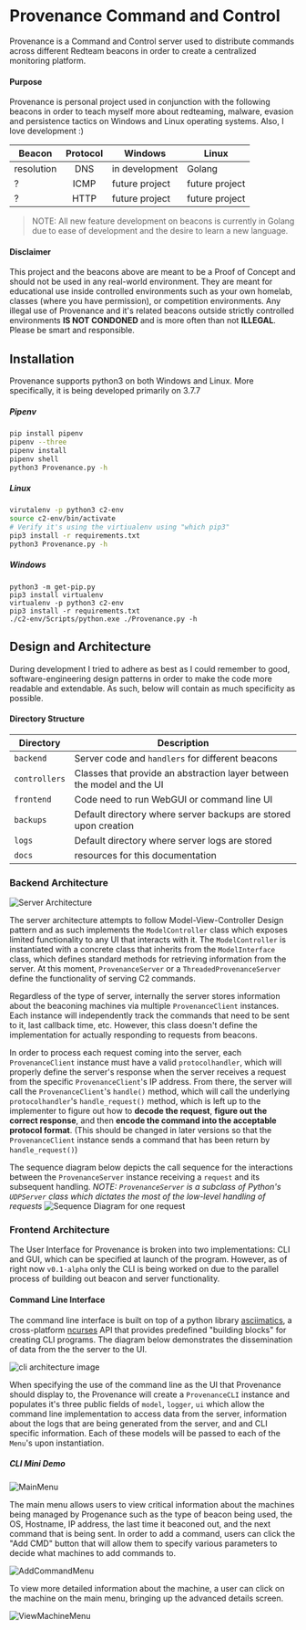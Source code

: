 # Provenance Command and Control

Provenance is a Command and Control server used to distribute commands
across different Redteam beacons in order to create a centralized monitoring platform.

#### Purpose
Provenance is personal project used in conjunction with the following beacons in order
to teach myself more about redteaming, malware, evasion and persistence tactics on Windows
and Linux operating systems. Also, I love development :)

| Beacon        | Protocol      | Windows           | Linux     |
| ------------- |:-------------:| ----------------- | --------- |
| resolution    | DNS           | in development    | Golang   |
|  ?            | ICMP          | future project    | future project |
|  ?            | HTTP          | future project    | future project |
> NOTE: All new feature development on beacons is currently in Golang due to ease of development and the desire to learn a new language.

#### Disclaimer
This project and the beacons above are meant to be a Proof of Concept and should not be used in any real-world
environment. They are meant for educational use inside controlled environments such as your own homelab, classes
(where you have permission), or competition environments. Any illegal use of Provenance and it's related beacons
outside strictly controlled environments **IS NOT CONDONED** and is more often than not **ILLEGAL**.
Please be smart and responsible.

## Installation
Provenance supports python3 on both Windows and Linux. More specifically,
it is being developed primarily on 3.7.7

##### Pipenv
```bash
pip install pipenv
pipenv --three
pipenv install
pipenv shell
python3 Provenance.py -h
```

##### Linux
```bash
virutalenv -p python3 c2-env
source c2-env/bin/activate
# Verify it's using the virtiualenv using "which pip3"
pip3 install -r requirements.txt
python3 Provenance.py -h
```

##### Windows
```
python3 -m get-pip.py
pip3 install virtualenv
virtualenv -p python3 c2-env
pip3 install -r requirements.txt
./c2-env/Scripts/python.exe ./Provenance.py -h
```

## Design and Architecture
During development I tried to adhere as best as I could remember to good,
software-engineering design patterns in order to make the code more readable and 
extendable. As such, below will contain as much specificity as possible. 

#### Directory Structure
| Directory     | Description                                                           |
| ------------- | --------------------------------------------------------------------- |
| `backend`     | Server code and `handlers` for different beacons                      |
| `controllers` | Classes that provide an abstraction layer between the model and the UI |
| `frontend`    | Code need to run WebGUI or command line UI                            |
| `backups`     | Default directory where server backups are stored upon creation       |
| `logs`        | Default directory where server logs are stored                        |
| `docs`        | resources for this documentation                                      |

### Backend Architecture
![Server Architecture](docs/server-architecture.png)

The server architecture attempts to follow Model-View-Controller Design pattern and as such
implements the `ModelController` class which exposes limited functionality to any UI that interacts with it. 
The `ModelController` is instantiated with a concrete class that inherits from the `ModelInterface`
class, which defines standard methods for retrieving information from the server. At this moment,
`ProvenanceServer` or a `ThreadedProvenanceServer` define the functionality of serving C2 commands.

Regardless of the type of server, internally the server stores information about the beaconing machines via
multiple `ProvenanceClient` instances. Each instance will independently track the commands that need to be sent to
it, last callback time, etc. However, this class doesn't define the implementation for actually responding
to requests from beacons.

In order to process each request coming into the server, each `ProvenanceClient` instance must have a valid 
`protocolhandler`, which will properly define the server's response when 
the server receives a request from the specific `ProvenanceClient`'s IP address. From there, the server
will call the `ProvenanceClient`'s `handle()` method, which will call the underlying `protocolhandler`'s
`handle_request()` method, which is left up to the implementer to figure out how to **decode the request**,
 **figure out the correct response**, and then **encode the command into the acceptable protocol format**.
(This should be changed in later versions so that the `ProvenanceClient` instance sends a command
that has been return by `handle_request()`)

The sequence diagram below depicts the call sequence for the interactions between the `ProvenanceServer` instance
receiving a `request` and its subsequent handling. _NOTE: `ProvenanceServer` is a subclass of Python's
`UDPServer` class which dictates the most of the low-level handling of requests_
![Sequence Diagram for one request](docs/RequestSequenceDiagram.png)

### Frontend Architecture
The User Interface for Provenance is broken into two implementations: CLI and GUI, which can be specified at launch
of the program. However, as of right now `v0.1-alpha` only the CLI is being worked on due to the parallel process of
building out beacon and server functionality.

#### Command Line Interface
The command line interface is built on top of a python library [asciimatics](https://github.com/peterbrittain/asciimatics),
a cross-platform [ncurses](https://en.wikipedia.org/wiki/Ncurses) API that provides predefined "building blocks" for
creating CLI programs. The diagram below demonstrates the dissemination of data from the the server to the UI.


![cli architecture image](docs/cli-architecture.png)

When specifying the use of the command line as the UI that Provenance should display to, the Provenance will create a 
`ProvenanceCLI` instance and populates it's three public fields of `model`, `logger`, `ui` which allow the command line 
implementation to access data from the server, information about the logs that are being generated from the server, and
and CLI specific information. Each of these models will be passed to each of the `Menu`'s upon instantiation.

##### CLI Mini Demo

![MainMenu](docs/mainmenu.PNG)

The main menu allows users to view critical information about the machines being managed by Progenance such as
the type of beacon being used, the OS, Hostname, IP address, the last time it beaconed out, and the next command
that is being sent. In order to add a command, users can click the "Add CMD" button that will allow them to specify
various parameters to decide what machines to add commands to.

![AddCommandMenu](docs/addcommand.PNG)

To view more detailed information about the machine, a user can click on the machine on the main menu, bringing
up the advanced details screen.

![ViewMachineMenu](docs/viewmachine.PNG)
